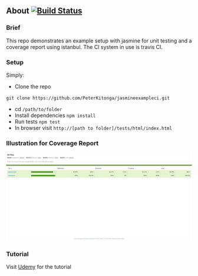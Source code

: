 ## About [![Build Status](https://travis-ci.org/PeterKitonga/jasmineexampleci.svg?branch=master)](https://travis-ci.org/PeterKitonga/jasmineexampleci)

### Brief

This repo demonstrates an example setup with jasmine for unit testing and a coverage report using istanbul. The CI system in use is travis CI.

### Setup

Simply:
- Clone the repo 

```
git clone https://github.com/PeterKitonga/jasmineexampleci.git
```
- cd ```/path/to/folder```
- Install dependencies ```npm install```
- Run tests ```npm test```
- In browser visit ```http://[path to folder]/tests/html/index.html```

### Illustration for Coverage Report
![Illustration Example](assets/images/code_coverage_report_example.png)

### Tutorial
Visit [Udemy](https://www.udemy.com/course/unit-testing-your-javascript-with-jasmine) for the tutorial